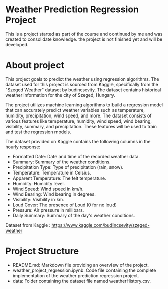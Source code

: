 # Weather Prediction Regression Project

This is a project started as part of the course and continued by me and was created to consolidate knowledge. the project is not finished yet and will be developed.

# About project

This project goals to predict the weather using regression algorithms. The dataset used for this project is sourced from Kaggle, specifically from the "Szeged Weather" dataset by budincsevity. The dataset contains historical weather information for the city of Szeged, Hungary.

The project utilizes machine learning algorithms to build a regression model that can accurately predict weather variables such as temperature, humidity, precipitation, wind speed, and more. The dataset consists of various features like temperature, humidity, wind speed, wind bearing, visibility, summary, and precipitation. These features will be used to train and test the regression models.

The dataset provided on Kaggle contains the following columns in the hourly response:

* Formatted Date: Date and time of the recorded weather data.
* Summary: Summary of the weather conditions.
* Precipitation Type: Type of precipitation (rain, snow).
* Temperature: Temperature in Celsius.
* Apparent Temperature: The felt temperature.
* Humidity: Humidity level.
* Wind Speed: Wind speed in km/h.
* Wind Bearing: Wind bearing in degrees.
* Visibility: Visibility in km.
* Loud Cover: The presence of Loud (0 for no loud)
* Pressure: Air pressure in millibars.
* Daily Summary: Summary of the day's weather conditions.

Dataset from Kaggle : https://www.kaggle.com/budincsevity/szeged-weather

# Project Structure
* README.md: Markdown file providing an overview of the project.
* weather_project_regression.ipynb: Code file containing the complete implementation of the weather prediction regression project.
* data: Folder containing the dataset file named weatherHistory.csv.
